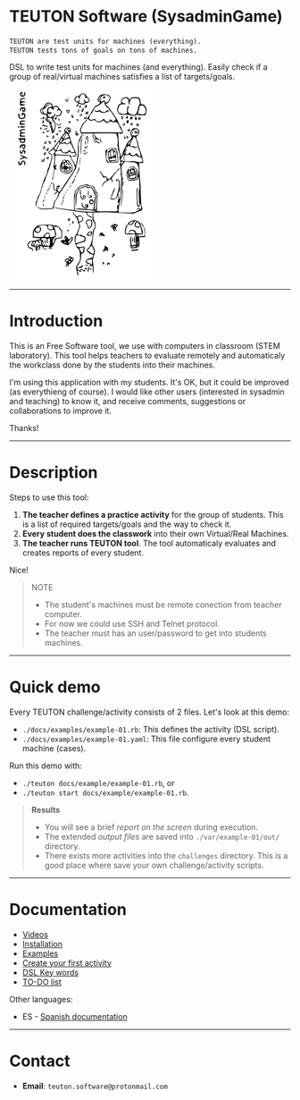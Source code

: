 
# TEUTON Software (SysadminGame)

```
TEUTON are test units for machines (everything).
TEUTON tests tons of goals on tons of machines.
```

DSL to write test units for machines (and everything).
Easily check if a group of real/virtual machines satisfies a list of targets/goals.

![logo](./docs/logo.png)

---

# Introduction

This is an Free Software tool, we use with computers in classroom (STEM laboratory).
This tool helps teachers to evaluate remotely and automaticaly
the workclass done by the students into their machines.

I'm using this application with my students. It's OK, but it could be improved
(as everythieng of course). I would like other users (interested in sysadmin
and teaching) to know it, and receive comments, suggestions or
collaborations to improve it.

Thanks!

---

# Description

Steps to use this tool:

1. **The teacher defines a practice activity** for the group of students.
This is a list of required targets/goals and the way to check it.
1. **Every student does the classwork** into their own Virtual/Real Machines.
1. **The teacher runs TEUTON tool**. The tool automaticaly evaluates
and creates reports of every student.

Nice!

> NOTE
>
> * The student's machines must be remote conection from teacher computer.
> * For now we could use SSH and Telnet protocol.
> * The teacher must has an user/password to get into students machines.

---

# Quick demo

Every TEUTON challenge/activity consists of 2 files. Let's look at this demo:
* `./docs/examples/example-01.rb`: This defines the activity (DSL script).
* `./docs/examples/example-01.yaml`: This file configure every student machine (cases).

Run this demo with:
* `./teuton docs/example/example-01.rb`, or
* `./teuton start docs/example/example-01.rb`.

> **Results**
> * You will see a brief *report on the screen* during execution.
> * The extended *output files* are saved into `./var/example-01/out/` directory.
> * There exists more activities into the `challenges` directory. This is a good place where save your own challenge/activity scripts.

---

# Documentation

* [Videos](./docs/en/videos.md)
* [Installation](./docs/en/installation.md)
* [Examples](./docs/en/examples.md)
* [Create your first activity](./docs/en/first-activity.md)
* [DSL Key words](./docs/en/dsl/README.md)
* [TO-DO list](./TODO.md)

Other languages:
* ES - [Spanish documentation](./docs/es/README.md)

---

# Contact

* **Email**: `teuton.software@protonmail.com`
